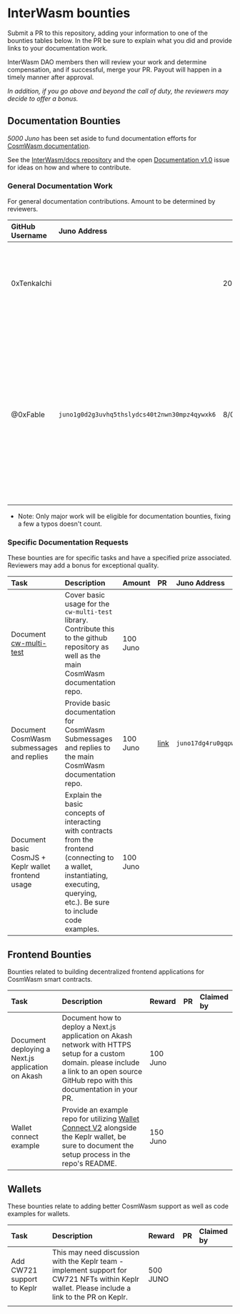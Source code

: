 # InterWasm bounties

Submit a PR to this repository, adding your information to one of the bounties tables below. In the PR be sure to explain what you did and provide links to your documentation work.

InterWasm DAO members then will review your work and determine compensation, and if successful, merge your PR. Payout will happen in a timely manner after approval.

_In addition, if you go above and beyond the call of duty, the reviewers may decide to offer a bonus._

## Documentation Bounties

_5000 Juno_ has been set aside to fund documentation efforts for [CosmWasm documentation](https://docs.cosmwasm.com/docs/1.0/).

See the [InterWasm/docs repository](https://github.com/InterWasm/docs) and the open [Documentation v1.0](https://github.com/InterWasm/DAO/issues/35) issue for ideas on how and where to contribute.

### General Documentation Work

For general documentation contributions. Amount to be determined by reviewers.

| GitHub Username | Juno Address | Date | Description of work |
| :-------------- | :----------- | ---- | :------------------ |
|         0xTenkaIchi        |              | 2022.02.15     |       Translate CosmWasm Doc page into both Simplified Chinese and Traditional Chinese              |
| @0xFable | `juno1g0d2g3uvhq5thslydcs40t2nwn30mpz4qywxk6` | 8/02/2022 | Cover basic usage for the `cw-multi-test` library as well as some platform specific tips to save time. Covered concepts such as contract mocking and third-party interactions. [Link](https://github.com/InterWasm/docs/pull/321)|

- Note: Only major work will be eligible for documentation bounties, fixing a few a typos doesn't count.

### Specific Documentation Requests

These bounties are for specific tasks and have a specified prize associated. Reviewers may add a bonus for exceptional quality.

| Task                                                             | Description                                                                                                                                                                      | Amount   | PR     |Juno Address |
| :--------------------------------------------------------------- | :------------------------------------------------------------------------------------------------------------------------------------------------------------------------------- | :------- | :---- | :----------- |
| Document [cw-multi-test](https://crates.io/crates/cw-multi-test) | Cover basic usage for the `cw-multi-test` library. Contribute this to the github repository as well as the main CosmWasm documentation repo.                                     | 100 Juno |       |              |
| Document CosmWasm submessages and replies                        | Provide basic documentation for CosmWasm Submessages and replies to the main CosmWasm documentation repo.                                                                        | 100 Juno | [link](https://github.com/InterWasm/docs/pull/322) | `juno17dg4ru0gqpwkvcxcyg4nfc6j8esv6kvtrqn29k` |
| Document basic CosmJS + Keplr wallet frontend usage              | Explain the basic concepts of interacting with contracts from the frontend (connecting to a wallet, instantiating, executing, querying, etc.). Be sure to include code examples. | 100 Juno |       |              |

## Frontend Bounties

Bounties related to building decentralized frontend applications for CosmWasm smart contracts.

| Task                                              | Description                                                                                                                                                                                 | Reward   | PR  | Claimed by |
| :------------------------------------------------ | :------------------------------------------------------------------------------------------------------------------------------------------------------------------------------------------ | :------- | --- | :--------- |
| Document deploying a Next.js application on Akash | Document how to deploy a Next.js application on Akash network with HTTPS setup for a custom domain. please include a link to an open source GitHub repo with this documentation in your PR. | 100 Juno |     |            |
| Wallet connect example                            | Provide an example repo for utilizing [Wallet Connect V2](https://walletconnect.com) alongside the Keplr wallet, be sure to document the setup process in the repo's README.                | 150 Juno |     |            |

## Wallets

These bounties relate to adding better CosmWasm support as well as code examples for wallets.

| Task                       | Description                                                                                                                                    | Reward   | PR  | Claimed by |
| :------------------------- | :--------------------------------------------------------------------------------------------------------------------------------------------- | :------- | --- | :--------- |
| Add CW721 support to Keplr | This may need discussion with the Keplr team - implement support for CW721 NFTs within Keplr wallet. Please include a link to the PR on Keplr. | 500 JUNO |     |            |
|                            |                                                                                                                                                |          |     |            |
